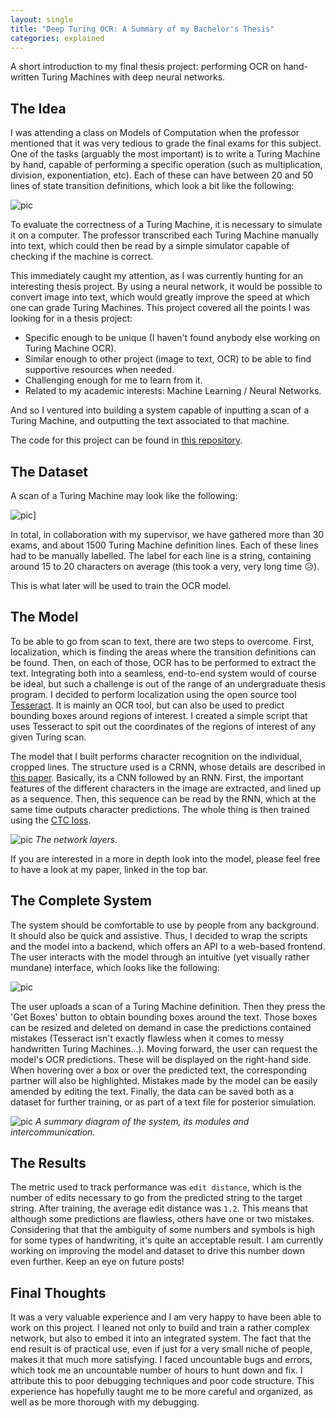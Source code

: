 ```yaml
---
layout: single
title: "Deep Turing OCR: A Summary of my Bachelor's Thesis"
categories: explained
---
```


A short introduction to my final thesis project: performing OCR on hand-written Turing Machines with deep neural networks.

## The Idea

I was attending a class on Models of Computation when the professor mentioned that it was very tedious to grade the final exams for this subject. One of the tasks (arguably the most important) is to write a Turing Machine by hand, capable of performing a specific operation (such as multiplication, division, exponentiation, etc). Each of these can have between 20 and 50 lines of state transition definitions, which look a bit like the following:

![pic]({{site.baseurl}}/assets/images/thesis_explained/single_box.png)

To evaluate the correctness of a Turing Machine, it is necessary to simulate it on a computer. The professor transcribed each Turing Machine manually into text, which could then be read by a simple simulator capable of checking if the machine is correct.

This immediately caught my attention, as I was currently hunting for an interesting thesis project. By using a neural network, it would be possible to convert image into text, which would greatly improve the speed at which one can grade Turing Machines. This project covered all the points I was looking for in a thesis project:

- Specific enough to be unique (I haven't found anybody else working on Turing Machine OCR).
- Similar enough to other project (image to text, OCR) to be able to find supportive resources when needed.
- Challenging enough for me to learn from it.
- Related to my academic interests: Machine Learning / Neural Networks.

And so I ventured into building a system capable of inputting a scan of a Turing Machine, and outputting the text associated to that machine.

The code for this project can be found in [this repository](https://github.com/mariomeissner/deep_turing_ocr).

## The Dataset

A scan of a Turing Machine may look like the following:

![pic]({{site.baseurl}}/assets/images/thesis_explained/39.png)]

In total, in collaboration with my supervisor, we have gathered more than 30 exams, and about 1500 Turing Machine definition lines. Each of these lines had to be manually labelled. The label for each line is a string, containing around 15 to 20 characters on average (this took a very, very long time 😥).

This is what later will be used to train the OCR model.

## The Model

To be able to go from scan to text, there are two steps to overcome. First, localization, which is finding the areas where the transition definitions can be found. Then, on each of those, OCR has to be performed to extract the text. Integrating both into a seamless, end-to-end system would of course be ideal, but such a challenge is out of the range of an undergraduate thesis program. I decided to perform localization using the open source tool [Tesseract](https://github.com/tesseract-ocr/tesseract). It is mainly an OCR tool, but can also be used to predict bounding boxes around regions of interest. I created a simple script that uses Tesseract to spit out the coordinates of the regions of interest of any given Turing scan.

The model that I built performs character recognition on the individual, cropped lines. The structure used is a CRNN, whose details are described in [this paper](https://arxiv.org/abs/1507.05717). Basically, its a CNN followed by an RNN. First, the important features of the different characters in the image are extracted, and lined up as a sequence. Then, this sequence can be read by the RNN, which at the same time outputs character predictions. The whole thing is then trained using the [CTC loss](https://www.cs.toronto.edu/~graves/icml_2006.pdf).

![pic]({{site.baseurl}}/assets/images/thesis_explained/networklayers.png)
_The network layers._

If you are interested in a more in depth look into the model, please feel free to have a look at my paper, linked in the top bar.

## The Complete System

The system should be comfortable to use by people from any background. It should also be quick and assistive. Thus, I decided to wrap the scripts and the model into a backend, which offers an API to a web-based frontend. The user interacts with the model through an intuitive (yet visually rather mundane) interface, which looks like the following:

![pic]({{site.baseurl}}/assets/images/thesis_explained/interface3.png)

The user uploads a scan of a Turing Machine definition. Then they press the 'Get Boxes' button to obtain bounding boxes around the text. Those boxes can be resized and deleted on demand in case the predictions contained mistakes (Tesseract isn't exactly flawless when it comes to messy handwritten Turing Machines...). Moving forward, the user can request the model's OCR predictions. These will be displayed on the right-hand side. When hovering over a box or over the predicted text, the corresponding partner will also be highlighted. Mistakes made by the model can be easily amended by editing the text. Finally, the data can be saved both as a dataset for further training, or as part of a text file for posterior simulation.

![pic]({{site.baseurl}}/assets/images/thesis_explained/diagram.png)
_A summary diagram of the system, its modules and intercommunication._

## The Results

The metric used to track performance was `edit distance`, which is the number of edits necessary to go from the predicted string to the target string. After training, the average edit distance was `1.2`. This means that although some predictions are flawless, others have one or two mistakes. Considering that that the ambiguity of some numbers and symbols is high for some types of handwriting, it's quite an acceptable result. I am currently working on improving the model and dataset to drive this number down even further. Keep an eye on future posts!

## Final Thoughts

It was a very valuable experience and I am very happy to have been able to work on this project. I leaned not only to build and train a rather complex network, but also to embed it into an integrated system. The fact that the end result is of practical use, even if just for a very small niche of people, makes it that much more satisfying. I faced uncountable bugs and errors, which took me an uncountable number of hours to hunt down and fix. I attribute this to poor debugging techniques and poor code structure. This experience has hopefully taught me to be more careful and organized, as well as be more thorough with my debugging.
